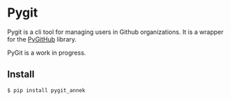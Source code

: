 # Pygit

Pygit is a cli tool for managing users in Github organizations.
It is a wrapper for the [PyGitHub] library.


[PyGithub]: https://github.com/PyGithub/PyGithub

PyGit is a work in progress.

## Install


```bash
$ pip install pygit_annek
```

